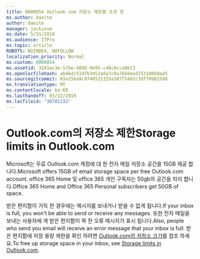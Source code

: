 ```yaml
---
title: 8000054 Outlook.com 저장소 제한을 초과 함
ms.author: daeite
author: daeite
manager: jackiesm
ms.date: 5/31/2018
ms.audience: ITPro
ms.topic: article
ROBOTS: NOINDEX, NOFOLLOW
localization_priority: Normal
ms.custom: 8000054
ms.assetid: 3241ac3e-57be-4888-9e95-c48c0cca8b13
ms.openlocfilehash: ab46dc5147b3452ada7c0a76b6eed753108b0ad5
ms.sourcegitcommit: 03a156a9c9740521155a30775492c7dff0982588
ms.translationtype: MT
ms.contentlocale: ko-KR
ms.lasthandoff: 03/22/2019
ms.locfileid: "30781232"
---
```

# <a name="storage-limits-in-outlookcom"></a><span data-ttu-id="3772f-102">Outlook.com의 저장소 제한</span><span class="sxs-lookup"><span data-stu-id="3772f-102">Storage limits in Outlook.com</span></span>

<span data-ttu-id="3772f-103">Microsoft는 무료 Outlook.com 계정에 대 한 전자 메일 저장소 공간을 15GB 제공 합니다.</span><span class="sxs-lookup"><span data-stu-id="3772f-103">Microsoft offers 15GB of email storage space per free Outlook.com account.</span></span> <span data-ttu-id="3772f-104">office 365 Home 및 office 365 개인 구독자는 50gb의 공간을 차지 합니다.</span><span class="sxs-lookup"><span data-stu-id="3772f-104">Office 365 Home and Office 365 Personal subscribers get 50GB of space.</span></span>
  
<span data-ttu-id="3772f-105">받은 편지함이 가득 찬 경우에는 메시지를 보내거나 받을 수 없게 됩니다.</span><span class="sxs-lookup"><span data-stu-id="3772f-105">If your inbox is full, you won't be able to send or receive any messages.</span></span> <span data-ttu-id="3772f-106">또한 전자 메일을 보내는 사용자에 게 받은 편지함이 꽉 찬 오류 메시지가 표시 됩니다.</span><span class="sxs-lookup"><span data-stu-id="3772f-106">Also, people who send you email will receive an error message that your inbox is full.</span></span> <span data-ttu-id="3772f-107">받은 편지함에 저장 용량 제한을 확인 하려면 [Outlook.com의 저장소 크기](https://go.microsoft.com/fwlink/p/?linkid=2001900&amp;clcid=0x409)를 참조 하세요.</span><span class="sxs-lookup"><span data-stu-id="3772f-107">To free up storage space in your inbox, see [Storage limits in Outlook.com](https://go.microsoft.com/fwlink/p/?linkid=2001900&amp;clcid=0x409).</span></span>
  

